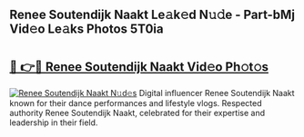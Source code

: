## Renee Soutendijk Naakt Le𝚊k𝚎d N𝚞𝚍e - Part-bMj Vid𝚎o Le𝚊ks Photos 5T0ia

# <h2><a href="http://fb35g7a.evod.top/?m=Renee+Soutendijk+Naakt">🔗 👉🔴 Renee Soutendijk Naakt Vid𝚎o Ph𝚘t𝚘s</a></h2>

[![Renee Soutendijk Naakt N𝚞d𝚎s](https://i.imgur.com/8V9OHl7.gif)](http://fb35g7a.evod.top/?m=Renee+Soutendijk+Naakt)
Digital influencer Renee Soutendijk Naakt known for their dance performances and lifestyle vlogs. Respected authority Renee Soutendijk Naakt, celebrated for their expertise and leadership in their field. 
